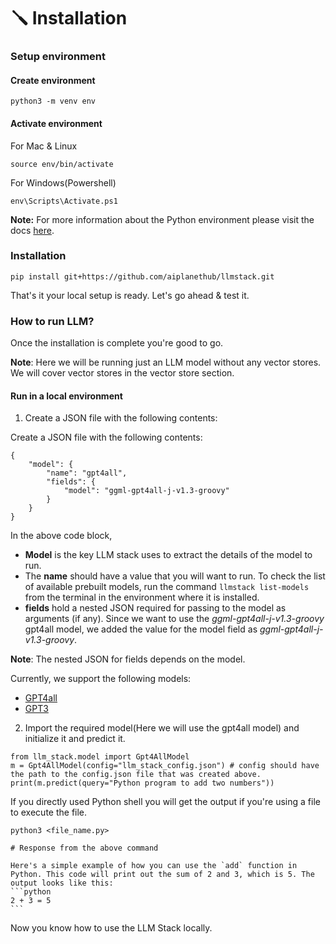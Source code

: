 # 🪛 Installation

### Setup environment

#### Create environment

```
python3 -m venv env
```

#### Activate environment

For Mac & Linux

```
source env/bin/activate
```

For Windows(Powershell)

```
env\Scripts\Activate.ps1
```

**Note:** For more information about the Python environment please visit the docs [here](https://docs.python.org/3/library/venv.html#creating-virtual-environments).

### Installation&#x20;

```
pip install git+https://github.com/aiplanethub/llmstack.git
```

That's it your local setup is ready. Let's go ahead & test it.

### How to run LLM?

Once the installation is complete you're good to go.

**Note**: Here we will be running just an LLM model without any vector stores. We will cover vector stores in the vector store section.

#### Run in a local environment

1. Create a JSON file with the following contents:

Create a JSON file with the following contents:

```
{
    "model": {
        "name": "gpt4all",
        "fields": {
            "model": "ggml-gpt4all-j-v1.3-groovy"
        }
    }
}
```

In the above code block,

* **Model** is the key LLM stack uses to extract the details of the model to run.
* The **name** should have a value that you will want to run. To check the list of available prebuilt models, run the command `llmstack list-models` from the terminal in the environment where it is installed.
* **fields** hold a nested JSON required for passing to the model as arguments (if any). Since we want to use the _ggml-gpt4all-j-v1.3-groovy_ gpt4all model, we added the value for the model field as _ggml-gpt4all-j-v1.3-groovy_.

**Note**: The nested JSON for fields depends on the model.

Currently, we support the following models:

* [GPT4all](../../assets/gpt4all.json)
* [GPT3](../../assets/gpt3.json)

2. Import the required model(Here we will use the gpt4all model) and initialize it and predict it.

```
from llm_stack.model import Gpt4AllModel
m = Gpt4AllModel(config="llm_stack_config.json") # config should have the path to the config.json file that was created above.
print(m.predict(query="Python program to add two numbers"))
```

If you directly used Python shell you will get the output if you're using a file to execute the file.

```
python3 <file_name.py>
```

````
# Response from the above command

Here's a simple example of how you can use the `add` function in Python. This code will print out the sum of 2 and 3, which is 5. The output looks like this:
```python
2 + 3 = 5
```
````

Now you know how to use the LLM Stack locally.
